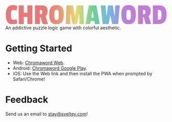 ![ChromawordLogo](/logo.png)  
An addictive puzzle logic game with colorful aesthetic.

# Getting Started

- Web: [Chromaword Web](http://chromaword.com 'Play Chromaword').
- Android: [Chromaword Google Play](https://play.google.com/store/apps/details?id=com.sveltey.www.chromaword&hl=en_US&gl=US 'Install Chromaword').
- iOS: Use the Web link and then install the PWA when prompted by Safari/Chrome!

# Feedback

Send us an email to [stay@sveltey.com](mailto:stay@sveltey.com)!
